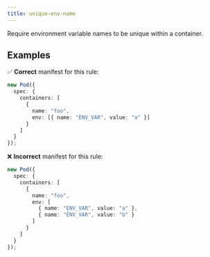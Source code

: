 ```yaml
---
title: unique-env-name
---
```


Require environment variable names to be unique within a container.

## Examples

✅ **Correct** manifest for this rule:

```ts
new Pod({
  spec: {
    containers: [
      {
        name: "foo",
        env: [{ name: "ENV_VAR", value: "a" }]
      }
    ]
  }
});
```

❌ **Incorrect** manifest for this rule:

```ts
new Pod({
  spec: {
    containers: [
      {
        name: "foo",
        env: [
          { name: "ENV_VAR", value: "a" },
          { name: "ENV_VAR", value: "b" }
        ]
      }
    ]
  }
});
```
